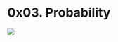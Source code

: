# 0x03. Probability
<img src="https://holbertonintranet.s3.amazonaws.com/uploads/medias/2019/9/f7d69a8ae2b2f71d007b.jpg?X-Amz-Algorithm=AWS4-HMAC-SHA256&X-Amz-Credential=AKIARDDGGGOU5BHMTQX4%2F20211214%2Fus-east-1%2Fs3%2Faws4_request&X-Amz-Date=20211214T233436Z&X-Amz-Expires=86400&X-Amz-SignedHeaders=host&X-Amz-Signature=666e8f8792569e6e2a25a05d9c9116622c606226ed2e48ab0bf6868ea646e555">
